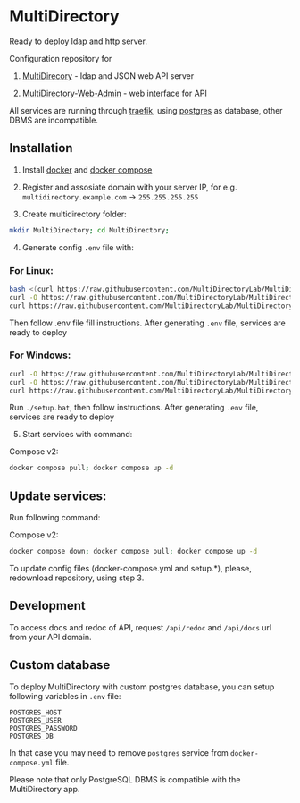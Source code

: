 # MultiDirectory
Ready to deploy ldap and http server.

Configuration repository for
1. [MultiDirecory](https://github.com/MultiDirectoryLab/MultiDirectory) - ldap and JSON web API server

2. [MultiDirectory-Web-Admin](https://github.com/MultiDirectoryLab/MultiDirectory-Web-Admin) - web interface for API

All services are running through [traefik](https://doc.traefik.io/traefik/providers/docker/), using [postgres](https://www.postgresql.org/) as database, other DBMS are incompatible.

## Installation

1. Install [docker](https://docs.docker.com/engine/install/) and [docker compose](https://docs.docker.com/compose/install/)

2. Register and assosiate domain with your server IP, for e.g. `multidirectory.example.com` -> `255.255.255.255`

3. Create multidirectory folder:
```sh
mkdir MultiDirectory; cd MultiDirectory;
```

4. Generate config `.env` file with:

### For Linux:
```sh
bash <(curl https://raw.githubusercontent.com/MultiDirectoryLab/MultiDirectory/main/.package/setup.sh);
curl -O https://raw.githubusercontent.com/MultiDirectoryLab/MultiDirectory/main/.package/docker-compose.yml;
curl https://raw.githubusercontent.com/MultiDirectoryLab/MultiDirectory/main/LICENSE
```

Then follow .env file fill instructions.
After generating `.env` file, services are ready to deploy

### For Windows:
```sh
curl -O https://raw.githubusercontent.com/MultiDirectoryLab/MultiDirectory/main/.package/setup.bat;
curl -O https://raw.githubusercontent.com/MultiDirectoryLab/MultiDirectory/main/.package/docker-compose.yml;
curl https://raw.githubusercontent.com/MultiDirectoryLab/MultiDirectory/main/LICENSE
```

Run `./setup.bat`, then follow instructions.
After generating `.env` file, services are ready to deploy

5. Start services with command:

Compose v2:
```sh
docker compose pull; docker compose up -d
```

## Update services:

Run following command:

Compose v2:
```sh
docker compose down; docker compose pull; docker compose up -d
```

To update config files (docker-compose.yml and setup.*), please, redownload repository, using step 3.


## Development

To access docs and redoc of API, request `/api/redoc` and `/api/docs` url from your API domain.

## Custom database

To deploy MultiDirectory with custom postgres database, you can setup following variables in `.env` file:

    POSTGRES_HOST
    POSTGRES_USER
    POSTGRES_PASSWORD
    POSTGRES_DB

In that case you may need to remove `postgres` service from `docker-compose.yml` file.

Please note that only PostgreSQL DBMS is compatible with the MultiDirectory app.
